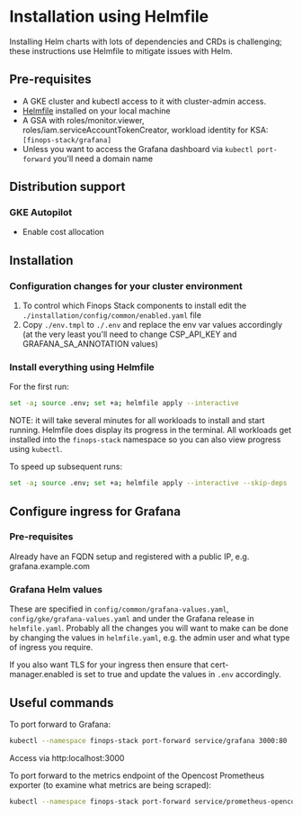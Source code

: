 # Installation using Helmfile

Installing Helm charts with lots of dependencies and CRDs is challenging; these instructions use Helmfile to mitigate issues with Helm.

## Pre-requisites

- A GKE cluster and kubectl access to it with cluster-admin access.
- [Helmfile](https://helmfile.readthedocs.io/en/latest/#installation) installed on your local machine
- A GSA with roles/monitor.viewer, roles/iam.serviceAccountTokenCreator, workload identity for KSA: `[finops-stack/grafana]`
- Unless you want to access the Grafana dashboard via `kubectl port-forward` you'll need a domain name

## Distribution support

### GKE Autopilot

- Enable cost allocation

## Installation

### Configuration changes for your cluster environment

1. To control which Finops Stack components to install edit the `./installation/config/common/enabled.yaml` file
1. Copy `./env.tmpl` to `./.env` and replace the env var values accordingly (at the very least you'll need to change CSP_API_KEY and GRAFANA_SA_ANNOTATION values)

### Install everything using Helmfile

For the first run:

```bash
set -a; source .env; set +a; helmfile apply --interactive
```

NOTE: it will take several minutes for all workloads to install and start running. Helmfile does display its progress in the terminal. All workloads get installed into the `finops-stack` namespace so you can also view progress using `kubectl`.

To speed up subsequent runs:

```bash
set -a; source .env; set +a; helmfile apply --interactive --skip-deps
```

## Configure ingress for Grafana

### Pre-requisites

Already have an FQDN setup and registered with a public IP, e.g. grafana.example.com

### Grafana Helm values

These are specified in `config/common/grafana-values.yaml`, `config/gke/grafana-values.yaml` and under the Grafana release in `helmfile.yaml`. Probably all the changes you will want to make can be done by changing the values in `helmfile.yaml`, e.g. the admin user and what type of ingress you require.

If you also want TLS for your ingress then ensure that cert-manager.enabled is set to true and update the values in `.env` accordingly.

## Useful commands

To port forward to Grafana:

```bash
kubectl --namespace finops-stack port-forward service/grafana 3000:80
```

Access via http:localhost:3000

To port forward to the metrics endpoint of the Opencost Prometheus exporter (to examine what metrics are being scraped):

```bash
kubectl --namespace finops-stack port-forward service/prometheus-opencost-exporter 9003:9003
```


